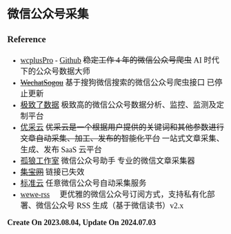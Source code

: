 <font size=4 face='楷体'>

## 微信公众号采集

### Reference

- [wcplusPro](https://www.wcplus.cn/) - [Github](https://github.com/wonderfulsuccess/weixin_crawler)
  ~~稳定工作 4 年的微信公众号爬虫~~
  AI 时代下的公众号数据大师
- ~~[WechatSogou](https://github.com/chyroc/WechatSogou)~~
  基于搜狗微信搜索的微信公众号爬虫接口
  已停止更新
- [极致了数据](https://www.dajiala.com/)
  极致高的微信公众号数据分析、监控、监测及定制平台
- [优采云](https://www.ucaiyun.com/)
  ~~优采云是一个根据用户提供的关键词和其他参数进行文章自动采集、加工、发布的智能化平台~~
  一站式文章采集、生成、发布 SaaS 云平台
- [孤狼工作室](http://www.gulangu.com/)
  微信公众号助手 专业的微信文章采集器
- ~~[集宝网](http://www.mayijibao.com/)~~
  链接已失效
- [标准云](https://std.cloud/web/)
  任意微信公众号自动采集服务
- [wewe-rss](https://github.com/cooderl/wewe-rss)
  🤗 更优雅的微信公众号订阅方式，支持私有化部署、微信公众号 RSS 生成（基于微信读书）v2.x

**Create On 2023.08.04, Update On 2024.07.03**
